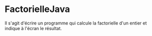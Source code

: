 # FactorielleJava
Il s'agit d'écrire un programme qui calcule la factorielle d'un entier et indique à l'écran le résultat.
